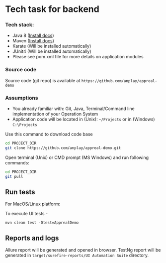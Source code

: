 # Tech task for backend
### Tech stack:
- Java 8 ([Install docs](https://docs.oracle.com/javase/8/docs/technotes/guides/install/install_overview.html))
- Maven ([Install docs](https://maven.apache.org/install.html))
- Karate (Will be installed automatically)
- JUnit4 (Will be installed automatically)
- Please see pom.xml file for more details on application modules

### Source code
Source code (git repo) is available at ```https://github.com/anplay/appreal-demo```

### Assumptions
- You already familiar with: Git, Java, Terminal/Command line implementation of your Operation System
- Application code will be located in (Unix): ```~/Projects``` or in (Windows) ```C:\Projects```

Use this command to download code base
```bash
cd PROJECT_DIR
git clone https://github.com/anplay/appreal-demo.git
```

Open terminal (Unix) or CMD prompt (MS Windows) and run following commands:
```bash
cd PROJECT_DIR
git pull
```
## Run tests

For MacOS/Linux platform:

To execute UI tests -
```
mvn clean test -Dtest=ApprealDemo
```

## Reports and logs
Allure report will be generated and opened in browser.
TestNg report will be generated in ```target/surefire-reports/UI Automation Suite``` directory.

